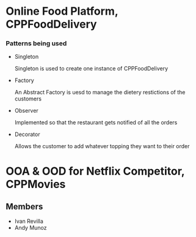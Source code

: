 # Online Food Platform, CPPFoodDelivery

### Patterns being used
* Singleton
    
    Singleton is used to create one instance of CPPFoodDelivery

* Factory

    An Abstract Factory is uesd to manage the dietery restictions of the customers

* Observer

    Implemented so that the restaurant gets notified of all the orders 

* Decorator

    Allows the customer to add whatever topping they want to their order

# OOA & OOD for Netflix Competitor, CPPMovies
## Members
* Ivan Revilla
* Andy Munoz